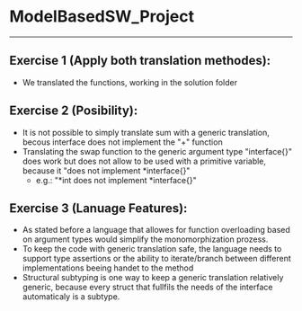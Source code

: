 # ModelBasedSW_Project
___

## Exercise 1 (Apply both translation methodes):
- We translated the functions, working in the solution folder

## Exercise 2 (Posibility):
- It is not possible to simply translate sum with a generic translation, becous interface does not implement the "+" function
- Translating the swap function to the generic argument type "interface{}" does work but does not allow to be used with a primitive variable, because it "does not implement \*interface{}"
  - e.g.: "\*int does not implement \*interface{}"

## Exercise 3 (Lanuage Features):
- As stated before a language that allowes for function overloading based on argument types would simplify the monomorphization prozess.
- To keep the code with generic translation safe, the language needs to support type assertions or the ability to iterate/branch between different implementations beeing handet to the method
- Structural subtyping is one way to keep a generic translation relatively generic, because every struct that fullfils the needs of the interface automaticaly is a subtype.
